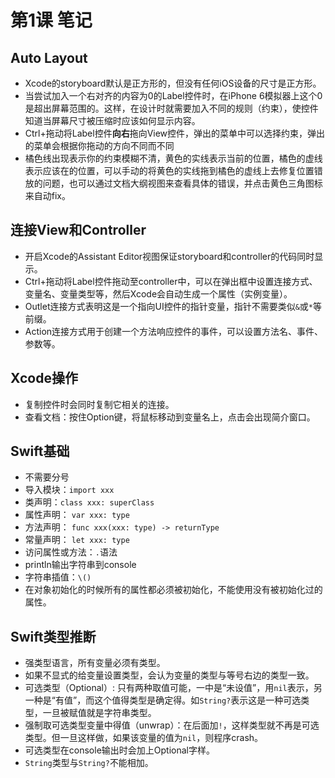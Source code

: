 第1课 笔记
======

Auto Layout
------
* Xcode的storyboard默认是正方形的，但没有任何iOS设备的尺寸是正方形。
* 当尝试加入一个右对齐的内容为0的Label控件时，在iPhone 6模拟器上这个0是超出屏幕范围的。这样，在设计时就需要加入不同的规则（约束），使控件知道当屏幕尺寸被压缩时应该如何显示内容。
* Ctrl+拖动将Label控件**向右**拖向View控件，弹出的菜单中可以选择约束，弹出的菜单会根据你拖动的方向不同而不同
* 橘色线出现表示你的约束模糊不清，黄色的实线表示当前的位置，橘色的虚线表示应该在的位置，可以手动的将黄色的实线拖到橘色的虚线上去修复位置错放的问题，也可以通过文档大纲视图来查看具体的错误，并点击黄色三角图标来自动fix。

连接View和Controller
-------
* 开启Xcode的Assistant Editor视图保证storyboard和controller的代码同时显示。
* Ctrl+拖动将Label控件拖动至controller中，可以在弹出框中设置连接方式、变量名、变量类型等，然后Xcode会自动生成一个属性（实例变量）。
* Outlet连接方式表明这是一个指向UI控件的指针变量，指针不需要类似`&`或`*`等前缀。
* Action连接方式用于创建一个方法响应控件的事件，可以设置方法名、事件、参数等。

Xcode操作
-------
* 复制控件时会同时复制它相关的连接。
* 查看文档：按住Option键，将鼠标移动到变量名上，点击会出现简介窗口。

Swift基础
-------
* 不需要分号
* 导入模块：`import xxx`
* 类声明：`class xxx: superClass`
* 属性声明： `var xxx: type`
* 方法声明： `func xxx(xxx: type) -> returnType`
* 常量声明： `let xxx: type`
* 访问属性或方法：`.`语法
* println输出字符串到console
* 字符串插值：`\()`
* 在对象初始化的时候所有的属性都必须被初始化，不能使用没有被初始化过的属性。

Swift类型推断
-------
* 强类型语言，所有变量必须有类型。
* 如果不显式的给变量设置类型，会认为变量的类型与等号右边的类型一致。
* 可选类型（Optional）: 只有两种取值可能，一中是“未设值”，用`nil`表示，另一种是“有值”，而这个值得类型是确定得。如`String?`表示这是一种可选类型，一旦被赋值就是字符串类型。
* 强制取可选类型变量中得值（unwrap）：在后面加`!`，这样类型就不再是可选类型。但一旦这样做，如果该变量的值为`nil`，则程序crash。
* 可选类型在console输出时会加上Optional字样。
* `String`类型与`String?`不能相加。
